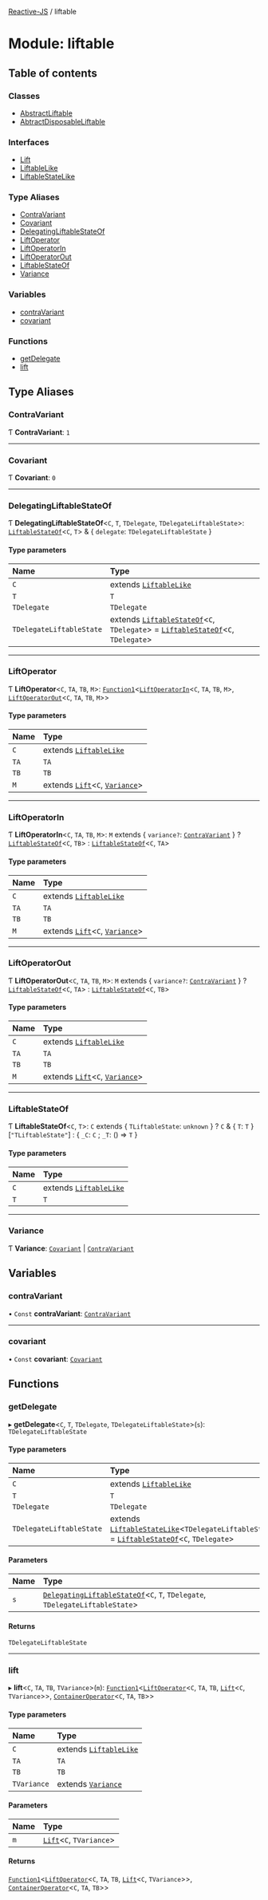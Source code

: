 [Reactive-JS](../README.md) / liftable

# Module: liftable

## Table of contents

### Classes

- [AbstractLiftable](../classes/liftable.AbstractLiftable.md)
- [AbtractDisposableLiftable](../classes/liftable.AbtractDisposableLiftable.md)

### Interfaces

- [Lift](../interfaces/liftable.Lift.md)
- [LiftableLike](../interfaces/liftable.LiftableLike.md)
- [LiftableStateLike](../interfaces/liftable.LiftableStateLike.md)

### Type Aliases

- [ContraVariant](liftable.md#contravariant)
- [Covariant](liftable.md#covariant)
- [DelegatingLiftableStateOf](liftable.md#delegatingliftablestateof)
- [LiftOperator](liftable.md#liftoperator)
- [LiftOperatorIn](liftable.md#liftoperatorin)
- [LiftOperatorOut](liftable.md#liftoperatorout)
- [LiftableStateOf](liftable.md#liftablestateof)
- [Variance](liftable.md#variance)

### Variables

- [contraVariant](liftable.md#contravariant-1)
- [covariant](liftable.md#covariant-1)

### Functions

- [getDelegate](liftable.md#getdelegate)
- [lift](liftable.md#lift)

## Type Aliases

### ContraVariant

Ƭ **ContraVariant**: ``1``

___

### Covariant

Ƭ **Covariant**: ``0``

___

### DelegatingLiftableStateOf

Ƭ **DelegatingLiftableStateOf**<`C`, `T`, `TDelegate`, `TDelegateLiftableState`\>: [`LiftableStateOf`](liftable.md#liftablestateof)<`C`, `T`\> & { `delegate`: `TDelegateLiftableState`  }

#### Type parameters

| Name | Type |
| :------ | :------ |
| `C` | extends [`LiftableLike`](../interfaces/liftable.LiftableLike.md) |
| `T` | `T` |
| `TDelegate` | `TDelegate` |
| `TDelegateLiftableState` | extends [`LiftableStateOf`](liftable.md#liftablestateof)<`C`, `TDelegate`\> = [`LiftableStateOf`](liftable.md#liftablestateof)<`C`, `TDelegate`\> |

___

### LiftOperator

Ƭ **LiftOperator**<`C`, `TA`, `TB`, `M`\>: [`Function1`](functions.md#function1)<[`LiftOperatorIn`](liftable.md#liftoperatorin)<`C`, `TA`, `TB`, `M`\>, [`LiftOperatorOut`](liftable.md#liftoperatorout)<`C`, `TA`, `TB`, `M`\>\>

#### Type parameters

| Name | Type |
| :------ | :------ |
| `C` | extends [`LiftableLike`](../interfaces/liftable.LiftableLike.md) |
| `TA` | `TA` |
| `TB` | `TB` |
| `M` | extends [`Lift`](../interfaces/liftable.Lift.md)<`C`, [`Variance`](liftable.md#variance)\> |

___

### LiftOperatorIn

Ƭ **LiftOperatorIn**<`C`, `TA`, `TB`, `M`\>: `M` extends { `variance?`: [`ContraVariant`](liftable.md#contravariant)  } ? [`LiftableStateOf`](liftable.md#liftablestateof)<`C`, `TB`\> : [`LiftableStateOf`](liftable.md#liftablestateof)<`C`, `TA`\>

#### Type parameters

| Name | Type |
| :------ | :------ |
| `C` | extends [`LiftableLike`](../interfaces/liftable.LiftableLike.md) |
| `TA` | `TA` |
| `TB` | `TB` |
| `M` | extends [`Lift`](../interfaces/liftable.Lift.md)<`C`, [`Variance`](liftable.md#variance)\> |

___

### LiftOperatorOut

Ƭ **LiftOperatorOut**<`C`, `TA`, `TB`, `M`\>: `M` extends { `variance?`: [`ContraVariant`](liftable.md#contravariant)  } ? [`LiftableStateOf`](liftable.md#liftablestateof)<`C`, `TA`\> : [`LiftableStateOf`](liftable.md#liftablestateof)<`C`, `TB`\>

#### Type parameters

| Name | Type |
| :------ | :------ |
| `C` | extends [`LiftableLike`](../interfaces/liftable.LiftableLike.md) |
| `TA` | `TA` |
| `TB` | `TB` |
| `M` | extends [`Lift`](../interfaces/liftable.Lift.md)<`C`, [`Variance`](liftable.md#variance)\> |

___

### LiftableStateOf

Ƭ **LiftableStateOf**<`C`, `T`\>: `C` extends { `TLiftableState`: `unknown`  } ? `C` & { `T`: `T`  }[``"TLiftableState"``] : { `_C`: `C` ; `_T`: () => `T`  }

#### Type parameters

| Name | Type |
| :------ | :------ |
| `C` | extends [`LiftableLike`](../interfaces/liftable.LiftableLike.md) |
| `T` | `T` |

___

### Variance

Ƭ **Variance**: [`Covariant`](liftable.md#covariant) \| [`ContraVariant`](liftable.md#contravariant)

## Variables

### contraVariant

• `Const` **contraVariant**: [`ContraVariant`](liftable.md#contravariant)

___

### covariant

• `Const` **covariant**: [`Covariant`](liftable.md#covariant)

## Functions

### getDelegate

▸ **getDelegate**<`C`, `T`, `TDelegate`, `TDelegateLiftableState`\>(`s`): `TDelegateLiftableState`

#### Type parameters

| Name | Type |
| :------ | :------ |
| `C` | extends [`LiftableLike`](../interfaces/liftable.LiftableLike.md) |
| `T` | `T` |
| `TDelegate` | `TDelegate` |
| `TDelegateLiftableState` | extends [`LiftableStateLike`](../interfaces/liftable.LiftableStateLike.md)<`TDelegateLiftableState`\> = [`LiftableStateOf`](liftable.md#liftablestateof)<`C`, `TDelegate`\> |

#### Parameters

| Name | Type |
| :------ | :------ |
| `s` | [`DelegatingLiftableStateOf`](liftable.md#delegatingliftablestateof)<`C`, `T`, `TDelegate`, `TDelegateLiftableState`\> |

#### Returns

`TDelegateLiftableState`

___

### lift

▸ **lift**<`C`, `TA`, `TB`, `TVariance`\>(`m`): [`Function1`](functions.md#function1)<[`LiftOperator`](liftable.md#liftoperator)<`C`, `TA`, `TB`, [`Lift`](../interfaces/liftable.Lift.md)<`C`, `TVariance`\>\>, [`ContainerOperator`](container.md#containeroperator)<`C`, `TA`, `TB`\>\>

#### Type parameters

| Name | Type |
| :------ | :------ |
| `C` | extends [`LiftableLike`](../interfaces/liftable.LiftableLike.md) |
| `TA` | `TA` |
| `TB` | `TB` |
| `TVariance` | extends [`Variance`](liftable.md#variance) |

#### Parameters

| Name | Type |
| :------ | :------ |
| `m` | [`Lift`](../interfaces/liftable.Lift.md)<`C`, `TVariance`\> |

#### Returns

[`Function1`](functions.md#function1)<[`LiftOperator`](liftable.md#liftoperator)<`C`, `TA`, `TB`, [`Lift`](../interfaces/liftable.Lift.md)<`C`, `TVariance`\>\>, [`ContainerOperator`](container.md#containeroperator)<`C`, `TA`, `TB`\>\>
